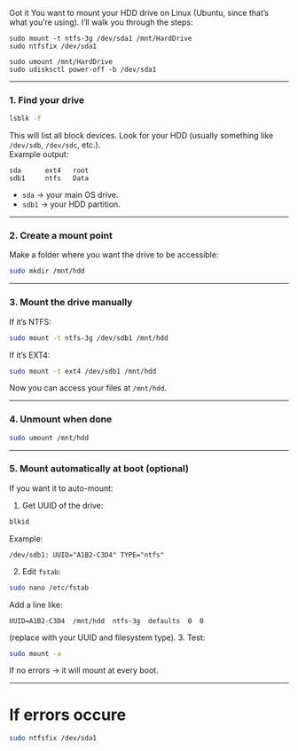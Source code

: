 Got it  You want to mount your HDD drive on Linux (Ubuntu, since that’s what you’re using). I’ll walk you through the steps:

```
sudo mount -t ntfs-3g /dev/sda1 /mnt/HardDrive
sudo ntfsfix /dev/sda1

sudo umount /mnt/HardDrive
sudo udisksctl power-off -b /dev/sda1
```

---

### 1. **Find your drive**

```bash
lsblk -f
```

This will list all block devices. Look for your HDD (usually something like `/dev/sdb`, `/dev/sdc`, etc.).  
Example output:

```
sda      ext4   root
sdb1     ntfs   Data
```

- `sda` → your main OS drive.
- `sdb1` → your HDD partition.
---

### 2. **Create a mount point**
Make a folder where you want the drive to be accessible:
```bash
sudo mkdir /mnt/hdd
```

---

### 3. **Mount the drive manually**

If it’s NTFS:
```bash
sudo mount -t ntfs-3g /dev/sdb1 /mnt/hdd
```

If it’s EXT4:
```bash
sudo mount -t ext4 /dev/sdb1 /mnt/hdd
```

Now you can access your files at `/mnt/hdd`.

---

### 4. **Unmount when done**

```bash
sudo umount /mnt/hdd
```

---

### 5. **Mount automatically at boot (optional)**

If you want it to auto-mount:

1. Get UUID of the drive:
```bash
blkid
```
Example:
```
/dev/sdb1: UUID="A1B2-C3D4" TYPE="ntfs"    
```
2. Edit `fstab`:
```bash
sudo nano /etc/fstab
```
Add a line like:
```
UUID=A1B2-C3D4  /mnt/hdd  ntfs-3g  defaults  0  0
```   
(replace with your UUID and filesystem type).
3. Test:

```bash
sudo mount -a
```
If no errors → it will mount at every boot.   

---
# If errors occure
```bash
sudo ntfsfix /dev/sda1
```